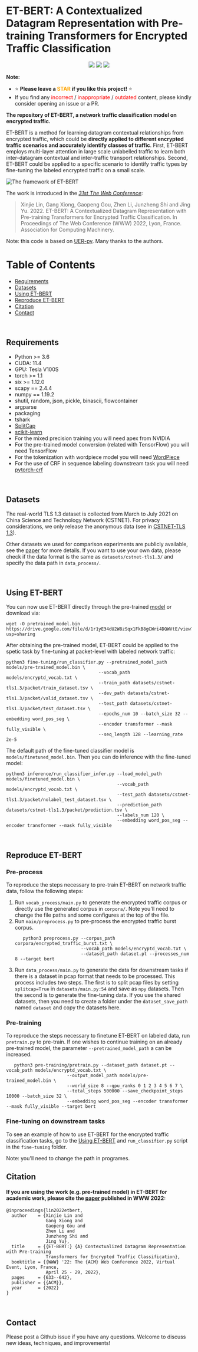 # ET-BERT: A Contextualized Datagram Representation with Pre-training Transformers for Encrypted Traffic Classification

<!-- 
[![codebeat badge](https://codebeat.co/badges/f75fab90-6d00-44b4-bb42-d19067400243)](https://codebeat.co/projects/github-com-linwhitehat-et-bert-main) 
![](https://img.shields.io/badge/license-MIT-000000.svg) 
[![arXiv](https://img.shields.io/badge/arXiv-1909.05658-<color>.svg)](https://arxiv.org/abs/2202.06335) 
-->

<p align="center">
  <a href=''><img src='https://img.shields.io/badge/License-MIT-brightgreen'></a> 
  <a href='https://arxiv.org/abs/2202.06335'><img src='https://img.shields.io/badge/arXiv-1909.05658-<color>.svg'></a> 
  <a href='https://dl.acm.org/doi/10.1145/3485447.3512217' target='_blank'><img src="https://img.shields.io/badge/WWW'22-Paper-blue"></a>
</p>

**Note:**
- ⭐ **Please leave a <font color='orange'>STAR</font> if you like this project!** ⭐
- If you find any <font color='red'>incorrect</font> / <font color='red'>inappropriate</font> / <font color='red'>outdated</font> content, please kindly consider opening an issue or a PR. 

**The repository of ET-BERT, a network traffic classification model on encrypted traffic.**

ET-BERT is a method for learning datagram contextual relationships from encrypted traffic, which could be **directly applied to different encrypted traffic scenarios and accurately identify classes of traffic**. First, ET-BERT employs multi-layer attention in large scale unlabelled traffic to learn both inter-datagram contextual and inter-traffic transport relationships. Second, ET-BERT could be applied to a specific scenario to identify traffic types by fine-tuning the labeled encrypted traffic on a small scale.

![The framework of ET-BERT](images/etbert.png)

The work is introduced in the *[31st The Web Conference](https://www2022.thewebconf.org/)*:
> Xinjie Lin, Gang Xiong, Gaopeng Gou, Zhen Li, Junzheng Shi and Jing Yu. 2022. ET-BERT: A Contextualized Datagram Representation with Pre-training Transformers for Encrypted Traffic Classification. In Proceedings of The Web Conference (WWW) 2022, Lyon, France. Association for Computing Machinery. 

Note: this code is based on [UER-py](https://github.com/dbiir/UER-py). Many thanks to the authors.
<br/>

Table of Contents
=================
  * [Requirements](#requirements)
  * [Datasets](#datasets)
  * [Using ET-BERT](#using-et-bert)
  * [Reproduce ET-BERT](#reproduce-et-bert)
  * [Citation](#citation)
  * [Contact](#contact)
<br/>

## Requirements
* Python >= 3.6
* CUDA: 11.4
* GPU: Tesla V100S
* torch >= 1.1
* six >= 1.12.0
* scapy == 2.4.4
* numpy == 1.19.2
* shutil, random, json, pickle, binascii, flowcontainer
* argparse
* packaging
* tshark
* [SplitCap](https://www.netresec.com/?page=SplitCap)
* [scikit-learn](https://scikit-learn.org/stable/)
* For the mixed precision training you will need apex from NVIDIA
* For the pre-trained model conversion (related with TensorFlow) you will need TensorFlow
* For the tokenization with wordpiece model you will need [WordPiece](https://github.com/huggingface/tokenizers)
* For the use of CRF in sequence labeling downstream task you will need [pytorch-crf](https://github.com/kmkurn/pytorch-crf)
<br/>

## Datasets
The real-world TLS 1.3 dataset is collected from March to July 2021 on China Science and Technology Network (CSTNET). For privacy considerations, we only release the anonymous data (see in [CSTNET-TLS 1.3](CSTNET-TLS%201.3/readme.md)).

Other datasets we used for comparison experiments are publicly available, see the [paper](https://arxiv.org/abs/2202.06335) for more details. If you want to use your own data, please check if the data format is the same as `datasets/cstnet-tls1.3/` and specify the data path in `data_process/`.

<br/>

## Using ET-BERT
You can now use ET-BERT directly through the pre-trained [model](https://drive.google.com/file/d/1r1yE34dU2W8zSqx1FkB8gCWri4DQWVtE/view?usp=sharing) or download via:
```
wget -O pretrained_model.bin https://drive.google.com/file/d/1r1yE34dU2W8zSqx1FkB8gCWri4DQWVtE/view?usp=sharing
```

After obtaining the pre-trained model, ET-BERT could be applied to the spetic task by fine-tuning at packet-level with labeled network traffic:
```
python3 fine-tuning/run_classifier.py --pretrained_model_path models/pre-trained_model.bin \
                                   --vocab_path models/encryptd_vocab.txt \
                                   --train_path datasets/cstnet-tls1.3/packet/train_dataset.tsv \
                                   --dev_path datasets/cstnet-tls1.3/packet/valid_dataset.tsv \
                                   --test_path datasets/cstnet-tls1.3/packet/test_dataset.tsv \
                                   --epochs_num 10 --batch_size 32 --embedding word_pos_seg \
                                   --encoder transformer --mask fully_visible \
                                   --seq_length 128 --learning_rate 2e-5
```

The default path of the fine-tuned classifier model is `models/finetuned_model.bin`. Then you can do inference with the fine-tuned model:
```
python3 inference/run_classifier_infer.py --load_model_path models/finetuned_model.bin \
                                          --vocab_path models/encryptd_vocab.txt \
                                          --test_path datasets/cstnet-tls1.3/packet/nolabel_test_dataset.tsv \
                                          --prediction_path datasets/cstnet-tls1.3/packet/prediction.tsv \
                                          --labels_num 120 \
                                          --embedding word_pos_seg --encoder transformer --mask fully_visible
```
<br/>

## Reproduce ET-BERT
### Pre-process
To reproduce the steps necessary to pre-train ET-BERT on network traffic data, follow the following steps:
 1. Run `vocab_process/main.py` to generate the encrypted traffic corpus or directly use the generated corpus in `corpora/`. Note you'll need to change the file paths and some configures at the top of the file.
 2. Run `main/preprocess.py` to pre-process the encrypted traffic burst corpus.
    ```
       python3 preprocess.py --corpus_path corpora/encrypted_traffic_burst.txt \
                             --vocab_path models/encryptd_vocab.txt \
                             --dataset_path dataset.pt --processes_num 8 --target bert
    ```
 3. Run `data_process/main.py` to generate the data for downstream tasks if there is a dataset in pcap format that needs to be processed. This process includes two steps. The first is to split pcap files by setting `splitcap=True` in `datasets/main.py:54`  and save as `npy` datasets. Then the second is to generate the fine-tuning data. If you use the shared datasets, then you need to create a folder under the `dataset_save_path` named `dataset` and copy the datasets here.

### Pre-training
To reproduce the steps necessary to finetune ET-BERT on labeled data, run `pretrain.py` to pre-train. If one wishes to continue training on an already pre-trained model, the parameter `--pretrained_model_path` a can be increased.
```
   python3 pre-training/pretrain.py --dataset_path dataset.pt --vocab_path models/encryptd_vocab.txt \
                       --output_model_path models/pre-trained_model.bin \
                       --world_size 8 --gpu_ranks 0 1 2 3 4 5 6 7 \
                       --total_steps 500000 --save_checkpoint_steps 10000 --batch_size 32 \
                       --embedding word_pos_seg --encoder transformer --mask fully_visible --target bert
```

### Fine-tuning on downstream tasks
To see an example of how to use ET-BERT for the encrypted traffic classification tasks, go to the [Using ET-BERT](#using-et-bert) and `run_classifier.py` script in the `fine-tuning` folder.

Note: you'll need to change the path in programes.
<br/>

## Citation
#### If you are using the work (e.g. pre-trained model) in ET-BERT for academic work, please cite the [paper](https://dl.acm.org/doi/10.1145/3485447.3512217) published in WWW 2022:

```
@inproceedings{lin2022etbert,
  author    = {Xinjie Lin and
               Gang Xiong and
               Gaopeng Gou and
               Zhen Li and
               Junzheng Shi and
               Jing Yu},
  title     = {{ET-BERT:} {A} Contextualized Datagram Representation with Pre-training
               Transformers for Encrypted Traffic Classification},
  booktitle = {{WWW} '22: The {ACM} Web Conference 2022, Virtual Event, Lyon, France,
               April 25 - 29, 2022},
  pages     = {633--642},
  publisher = {{ACM}},
  year      = {2022}
}
```

<br/>

## Contact
Please post a Github issue if you have any questions. Welcome to discuss new ideas, techniques, and improvements!
